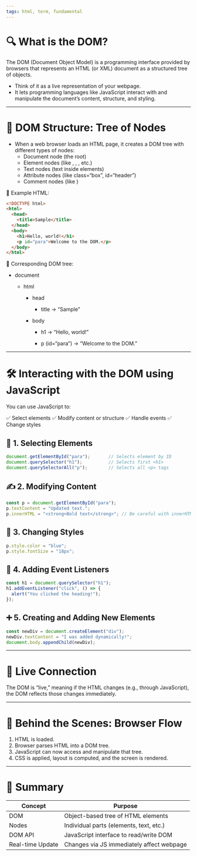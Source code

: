 ```yaml
---
tags: html, term, fundamental
---
```


# **🔍 What is the DOM?**

The DOM (Document Object Model) is a programming interface provided by browsers that represents an HTML (or XML) document as a structured tree of objects.

- Think of it as a live representation of your webpage.
- It lets programming languages like JavaScript interact with and manipulate the document’s content, structure, and styling.

---

# **🧱 DOM Structure: Tree of Nodes**

- When a web browser loads an HTML page, it creates a DOM tree with different types of nodes:
	- Document node (the root)
	- Element nodes (like , , , etc.)
	- Text nodes (text inside elements)
	- Attribute nodes (like class=“box”, id=“header”)
	- Comment nodes (like )
  
📄 Example HTML:

```html
<!DOCTYPE html>
<html>
  <head>
    <title>Sample</title>
  </head>
  <body>
    <h1>Hello, world!</h1>
    <p id="para">Welcome to the DOM.</p>
  </body>
</html>
```

🧩 Corresponding DOM tree:

- document
    
    - html
        
        - head
            
            - title → “Sample”
                
            
        - body
            
            - h1 → “Hello, world!”
                
            - p (id=“para”) → “Welcome to the DOM.”
                
            
        
    

---

# **🛠 Interacting with the DOM using JavaScript**


You can use JavaScript to:
  

✅ Select elements
✅ Modify content or structure
✅ Handle events
✅ Change styles


## **🧭 1. Selecting Elements**

```js
document.getElementById("para");       // Selects element by ID
document.querySelector("h1");          // Selects first <h1>
document.querySelectorAll("p");        // Selects all <p> tags
```

## **✍️ 2. Modifying Content**

```js
const p = document.getElementById("para");
p.textContent = "Updated text.";
p.innerHTML = "<strong>Bold text</strong>"; // Be careful with innerHTML (can inject HTML)
```

## **🎨 3. Changing Styles**

```js
p.style.color = "blue";
p.style.fontSize = "18px";
```

## **🎯 4. Adding Event Listeners**

```js
const h1 = document.querySelector("h1");
h1.addEventListener("click", () => {
  alert("You clicked the heading!");
});
```

## **➕ 5. Creating and Adding New Elements**

```js
const newDiv = document.createElement("div");
newDiv.textContent = "I was added dynamically!";
document.body.appendChild(newDiv);
```

---

# **🔄 Live Connection**

The DOM is “live,” meaning if the HTML changes (e.g., through JavaScript), the DOM reflects those changes immediately.

---

# **🧠 Behind the Scenes: Browser Flow**

1. HTML is loaded.
2. Browser parses HTML into a DOM tree.
3. JavaScript can now access and manipulate that tree.
4. CSS is applied, layout is computed, and the screen is rendered.

---

# **📌 Summary**

|**Concept**|**Purpose**|
|---|---|
|DOM|Object-based tree of HTML elements|
|Nodes|Individual parts (elements, text, etc.)|
|DOM API|JavaScript interface to read/write DOM|
|Real-time Update|Changes via JS immediately affect webpage|
